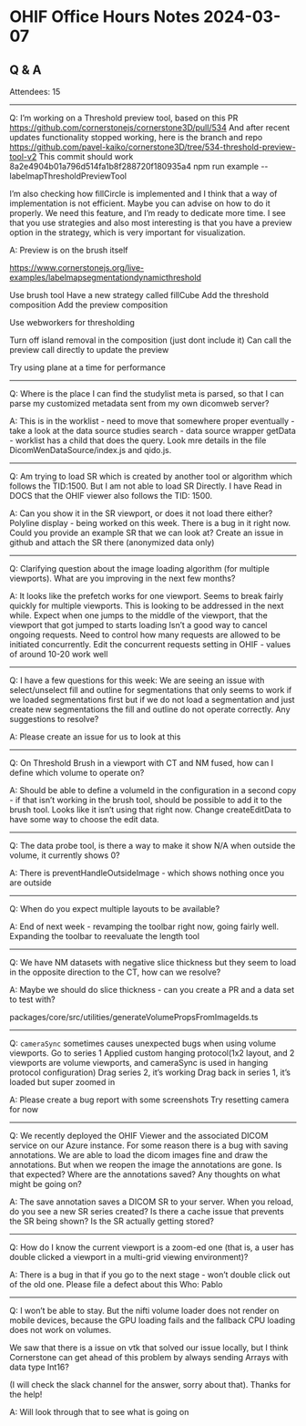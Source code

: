# OHIF Office Hours Notes 2024-03-07


## Q & A

Attendees: 15


---


Q: I’m working on a Threshold preview tool, based on this PR
https://github.com/cornerstonejs/cornerstone3D/pull/534
And after recent updates functionality stopped working, here is the branch and repo
https://github.com/pavel-kaiko/cornerstone3D/tree/534-threshold-preview-tool-v2
This commit should work 8a2e4904b01a796d514fa1b8f288720f180935a4
npm run example -- labelmapThresholdPreviewTool

I’m also checking how fillCircle is implemented and I think that a way of implementation is not efficient. Maybe you can advise on how to do it properly. We need this feature, and I’m ready to  dedicate more time.
I see that you use strategies and also most interesting is that you have a preview option in the strategy, which is very important for visualization.

A: Preview is on the brush itself

https://www.cornerstonejs.org/live-examples/labelmapsegmentationdynamicthreshold

Use brush tool
Have a new strategy called fillCube
Add the threshold composition
Add the preview composition

Use webworkers for thresholding 

Turn off island removal in the composition (just dont include it)
Can call the preview call directly to update the preview

Try using plane at a time for performance

--- 

Q: Where is the place I can find the studylist meta is parsed, so that I can parse my customized metadata sent from my own dicomweb server?

A: This is in the worklist - need to move that somewhere proper eventually - take a look at the data source studies search - data source wrapper getData - worklist has a child that does the query.
Look mre details in the file DicomWenDataSource/index.js and qido.js.

--- 

Q: Am trying to load SR which is created by another tool or algorithm which follows the TID:1500. But I am not able to load SR Directly. I have Read in DOCS that the OHIF viewer also follows the TID: 1500.

A: Can you show it in the SR viewport, or does it not load there either?
Polyline display - being worked on this week.  There is a bug in it right now.  
Could you provide an example SR that we can look at?  Create an issue in github and attach the SR there (anonymized data only)

--- 

Q: Clarifying question about the image loading algorithm (for multiple viewports). What are you improving in the next few months?

A: It looks like the prefetch works for one viewport.  Seems to break fairly quickly for multiple viewports.
This is looking to be addressed in the next while.
Expect when one jumps to the middle of the viewport, that the viewport that got jumped to starts loading
Isn’t a good way to cancel ongoing requests.  Need to control how many requests are allowed to be initiated concurrently.
Edit the concurrent requests setting in OHIF - values of around 10-20 work well

--- 

Q: I have a few questions for this week:
We are seeing an issue with select/unselect fill and outline for segmentations that only seems to work if we loaded segmentations first but if we do not load a segmentation and just create new segmentations the fill and outline do not operate correctly.  Any suggestions to resolve?


A: Please create an issue for us to look at this

--- 

Q: On Threshold Brush in a viewport with CT and NM fused, how can I define which volume to operate on?

A: Should be able to define  a volumeId in the configuration in a second copy - if that isn’t working in the brush tool, should be possible to add it to the brush tool.
Looks like it isn’t using that right now.  Change createEditData to have some way to choose the edit data.

--- 

Q: The data probe tool, is there a way to make it show N/A when outside the volume, it currently shows 0?

A: There is preventHandleOutsideImage - which shows nothing once you are outside

---

Q: When do you expect multiple layouts to be available?


A: End of next week - revamping the toolbar right now, going fairly well.
Expanding the toolbar to reevaluate the length tool

--- 

Q: We have NM datasets with negative slice thickness but they seem to load in the opposite direction to the CT, how can we resolve?

A: Maybe we should do slice thickness - can you create a PR and a data set to test with?

packages/core/src/utilities/generateVolumePropsFromImageIds.ts

---

Q: `cameraSync` sometimes causes unexpected bugs when using volume viewports.
Go to series 1
Applied custom hanging protocol(1x2 layout, and 2 viewports are volume viewports, and cameraSync is used in hanging protocol configuration)
Drag series 2, it’s working
Drag back in series 1, it’s loaded but super zoomed in

A: Please create a bug report with some screenshots
Try resetting camera for now

--- 

Q: We recently deployed the OHIF Viewer and the associated DICOM service on our Azure instance. For some reason there is a bug with saving annotations. We are able to load the dicom images fine and draw the annotations. But when we reopen the image the annotations are gone. Is that expected? Where are the annotations saved? Any thoughts on what might be going on?

A: The save annotation saves a DICOM SR to your server.  When you reload, do you see a new SR series created?  Is there a cache issue that prevents the SR being shown?
Is the SR actually getting stored?

---

Q: How do I know the current viewport is a zoom-ed one (that is, a user has double clicked a viewport in a multi-grid viewing environment)?


A: There is a bug in that if you go to the next stage - won’t double click out of the old one.
Please file a defect about this
Who: Pablo

--- 

Q: I won’t be able to stay. But the nifti volume loader does not render on mobile devices, because the GPU loading fails and the fallback CPU loading does not work on volumes.

We saw that there is a issue on vtk that solved our issue locally, but I think Cornerstone can get ahead of this problem by always sending Arrays with data type Int16?

(I will check the slack channel for the answer, sorry about that). Thanks for the help!

A: Will look through that to see what is going on

